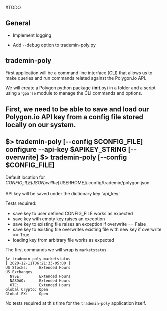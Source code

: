 #TODO

## General
* Implement logging
 - Add --debug option to trademin-poly.py

## trademin-poly
First application will be a command line interface (CLI) that allows us to
make queries and run commands related against the Polygon.io API.

We will create a Polygon python package (__init__.py) in a folder and a
script using `argparse` module to manage the CLI commands and options.

First, we need to be able to save and load our Polygon.io API key from a
config file stored locally on our system.
--
$> trademin-poly [--config $CONFIG_FILE] configure --api-key $APIKEY_STRING [--overwrite]
$> trademin-poly [--config $CONFIG_FILE]
--

Default location for $CONFIG_FILE (JSON) will be
  [$USERHOME]/.config/trademin/polygon.json

API key will be saved under the dictionary key 'api_key'

Tests required:
* save key to user defined CONFIG_FILE works as expected
* save key with empty key raises an exception
* save key to existing file raises an exception if overwrite == False
* save key to existing file overwrites existing file with new key if
  overwrite == True
* loading key from arbitrary file works as expected

The first commands we will wrap is `marketstatus`.
```
$> trademin-poly marketstatus
[ 2020-12-11T06:21:33-05:00 ]
US Stocks:     Extended Hours
US Exchanges
  NYSE:        Extended Hours
  NASDAQ:      Extended Hours
  OTC:         Extended Hours
Global Crypto: Open
Global FX:     Open
```

No tests required at this time for the `trademin-poly` application itself.

